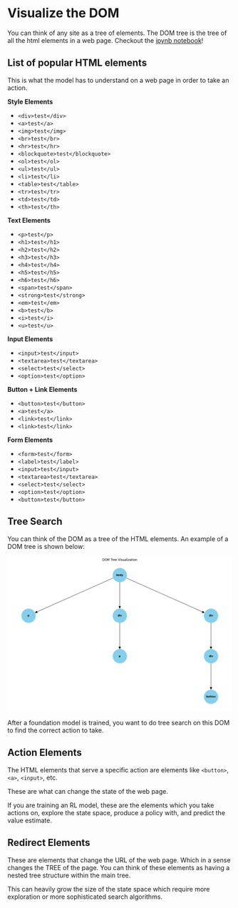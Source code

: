# Visualize the DOM

You can think of any site as a tree of elements. The DOM tree is the tree of all the html elements in a web page. Checkout the [ipynb notebook](./main.ipynb)!

## List of popular HTML elements

This is what the model has to understand on a web page in order to take an action.

**Style Elements**

- `<div>test</div>`
- `<a>test</a>`
- `<img>test</img>`
- `<br>test</br>`
- `<hr>test</hr>`
- `<blockquote>test</blockquote>`
- `<ol>test</ol>`
- `<ul>test</ul>`
- `<li>test</li>`
- `<table>test</table>`
- `<tr>test</tr>`
- `<td>test</td>`
- `<th>test</th>`

**Text Elements**

- `<p>test</p>`
- `<h1>test</h1>`
- `<h2>test</h2>`
- `<h3>test</h3>`
- `<h4>test</h4>`
- `<h5>test</h5>`
- `<h6>test</h6>`
- `<span>test</span>`
- `<strong>test</strong>`
- `<em>test</em>`
- `<b>test</b>`
- `<i>test</i>`
- `<u>test</u>`

**Input Elements**

- `<input>test</input>`
- `<textarea>test</textarea>`
- `<select>test</select>`
- `<option>test</option>`

**Button + Link Elements**

- `<button>test</button>`
- `<a>test</a>`
- `<link>test</link>`
- `<link>test</link>`

**Form Elements**

- `<form>test</form>`
- `<label>test</label>`
- `<input>test</input>`
- `<textarea>test</textarea>`
- `<select>test</select>`
- `<option>test</option>`
- `<button>test</button>`

## Tree Search

You can think of the DOM as a tree of the HTML elements. An example of a DOM tree is shown below:

![DOM Tree](./output.png)

After a foundation model is trained, you want to do tree search on this DOM to find the correct action to take.

## Action Elements

The HTML elements that serve a specific action are elements like `<button>`, `<a>`, `<input>`, etc.

These are what can change the state of the web page.

If you are training an RL model, these are the elements which you take actions on, explore the state space, produce a policy with, and predict the value estimate.

## Redirect Elements

These are elements that change the URL of the web page. Which in a sense changes the TREE of the page. You can think of these elements as having a nested tree structure within the main tree.

This can heavily grow the size of the state space which require more exploration or more sophisticated search algorithms.
